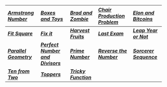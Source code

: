 | _[Armstrong Number](Solution/Armstrong_Number.py)_ | _[Boxes and Toys](Solution/Boxes_and_Toys.py)_ |  _[Brad and Zombie](Solution/Brad_and_Zombie.py)_ | _[Chair Production Problem](Solution/Chair_Production_Problem.py)_ | _[Elon and Bitcoins](Solution/Elon_and_Bitcoins.py)_ |  
|:---|:---|:---|:---|:---|
| **_[Fit Square](Solution/Fit_Square.py)_** | **_[Fix it](Solution/Fix_it.py)_** |**_[Harvest Fruits](Solution/Harvest_Fruits.py)_** | **_[Last Exam](Solution/Last_Exam.py)_** |**_[Leap Year or Not](Solution/Leap_Year_or_Not.py)_** |
| **_[Parallel Geometry](Solution/Parallel_Geometry.py)_** | **_[Perfect Number and Divisors](Solution/Perfect_Number_and_Divisors.py)_** | **_[Prime Number](Solution/Prime_Number.py)_** | **_[Reverse the Number](Solution/Reverse_the_Number.py)_** | **_[Sorcerer Sequence](Solution/Sorcerer_Sequence.py)_** |
| **_[Ten from Two](Solution/Ten_from_Two.py)_** | **_[Toppers](Solution/Toppers.py)_** | **_[Tricky Function](Solution/Tricky_Function.py)_** | | |
